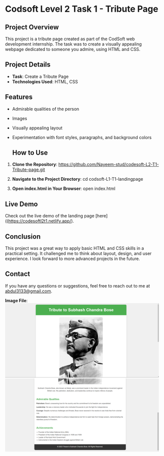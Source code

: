 # Codsoft Level 2 Task 1 - Tribute Page

## Project Overview
This project is a tribute page created as part of the CodSoft web development internship. The task was to create a visually appealing webpage dedicated to someone you admire, using HTML and CSS.

## Project Details
- **Task**: Create a Tribute Page
- **Technologies Used**: HTML, CSS

## Features
- Admirable qualities of the person
- Images
- Visually appealing layout
- Experimentation with font styles, paragraphs, and background colors

  ## How to Use

1. **Clone the Repository**:
https://github.com/Nayeem-stud/codesoft-L2-T1-Tribute-page.git

3. **Navigate to the Project Directory**:
cd codsoft-L1-T1-landingpage

4. **Open index.html in Your Browser**:
open index.html

## Live Demo
Check out the live demo of the landing page [here]((https://codesoftl2t1.netlify.app/).

## Conclusion
This project was a great way to apply basic HTML and CSS skills in a practical setting. It challenged me to think about layout, design, and user experience. I look forward to more advanced projects in the future.

## Contact
If you have any questions or suggestions, feel free to reach out to me at abdul3133@gmail.com.

**Image File**: 
![Alt text](tribute/page1.png)
![Alt text](tribute/page2.png)

